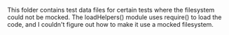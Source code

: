 This folder contains test data files for certain tests where the filesystem could not be mocked.
The loadHelpers() module uses require() to load the code, and I couldn't figure out how to make it use a mocked filesystem.
